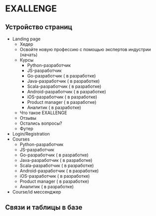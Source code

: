 # EXALLENGE

## Устройство страниц

* Landing page
  * Хедер
  * Освойте новую профессию с помощью экспертов индустрии (начать)
  * Курсы
    * Python-разработчик
    * JS-разработчик
    * Go-разработчик ( в разработке)
    * Java-разработчик ( в разработке)
    * Scala-разработчик ( в разработке)
    * Android-разработчик ( в разработке) 
    * iOS-разработчик ( в разработке)
    * Product manager ( в разработке)
    * Аналитик ( в разработке) 
  * Что такое EXALLENGE
  * Отзывы
  * Остались вопросы?
  * Футер
* Login/Registration
* Courses
  * Python-разработчик
  * JS-разработчик
  * Go-разработчик ( в разработке)
  * Java-разработчик ( в разработке)
  * Scala-разработчик ( в разработке)
  * Android-разработчик ( в разработке) 
  * iOS-разработчик ( в разработке)
  * Product manager ( в разработке)
  * Аналитик ( в разработке) 
* Course/id мессенджер


## Связи и таблицы в базе
